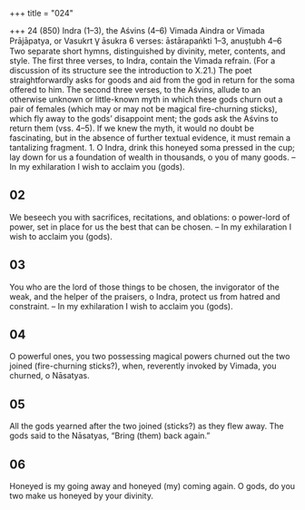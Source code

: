 +++
title = "024"

+++
24 (850)
Indra (1–3), the Aśvins (4–6)
Vimada Aindra or Vimada Prājāpatya, or Vasukrt V̥ āsukra
6 verses: āstārapaṅkti 1–3, anuṣṭubh 4–6
Two separate short hymns, distinguished by divinity, meter, contents, and style. The  first three verses, to Indra, contain the Vimada refrain. (For a discussion of its  structure see the introduction to X.21.) The poet straightforwardly asks for goods  and aid from the god in return for the soma offered to him.
The second three verses, to the Aśvins, allude to an otherwise unknown or  little-known myth in which these gods churn out a pair of females (which may or  may not be magical fire-churning sticks), which fly away to the gods’ disappoint ment; the gods ask the Aśvins to return them (vss. 4–5). If we knew the myth, it  would no doubt be fascinating, but in the absence of further textual evidence, it  must remain a tantalizing fragment. 1. O Indra, drink this honeyed soma pressed in the cup;
lay down for us a foundation of wealth in thousands, o you of
many goods.
– In my exhilaration I wish to acclaim you (gods).
## 02
We beseech you with sacrifices, recitations, and oblations:
o power-lord of power, set in place for us the best that can be chosen. – In my exhilaration I wish to acclaim you (gods).
## 03
You who are the lord of those things to be chosen, the invigorator of  the weak,
and the helper of the praisers, o Indra, protect us from hatred and
constraint.
– In my exhilaration I wish to acclaim you (gods).
## 04
O powerful ones, you two possessing magical powers churned out the  two joined (fire-churning sticks?),
when, reverently invoked by Vimada, you churned, o Nāsatyas.
## 05
All the gods yearned after the two joined (sticks?) as they flew away. The gods said to the Nāsatyas, “Bring (them) back again.”
## 06
Honeyed is my going away and honeyed (my) coming again.
O gods, do you two make us honeyed by your divinity.